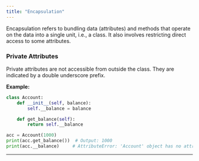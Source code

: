 ```yaml
---
title: "Encapsulation"
---
```


Encapsulation refers to bundling data (attributes) and methods that operate on the data into a single unit, i.e., a class. It also involves restricting direct access to some attributes.

### Private Attributes

Private attributes are not accessible from outside the class. They are indicated by a double underscore prefix.

**Example:**
```python
class Account:
    def __init__(self, balance):
        self.__balance = balance

    def get_balance(self):
        return self.__balance

acc = Account(1000)
print(acc.get_balance())  # Output: 1000
print(acc.__balance)     # AttributeError: 'Account' object has no attribute '__balance'
```

---
